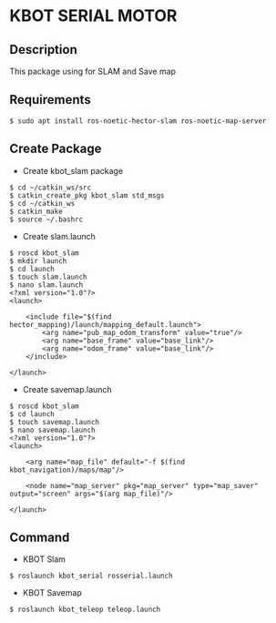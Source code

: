 # KBOT SERIAL MOTOR
## Description
This package using for SLAM and Save map
## Requirements
```
$ sudo apt install ros-noetic-hector-slam ros-noetic-map-server
```
## Create Package
- Create kbot_slam package
```
$ cd ~/catkin_ws/src
$ catkin_create_pkg kbot_slam std_msgs
$ cd ~/catkin_ws
$ catkin_make
$ source ~/.bashrc
```
- Create slam.launch
```
$ roscd kbot_slam
$ mkdir launch
$ cd launch
$ touch slam.launch
$ nano slam.launch
<?xml version="1.0"?>
<launch>

    <include file="$(find hector_mapping)/launch/mapping_default.launch">
        <arg name="pub_map_odom_transform" value="true"/>
        <arg name="base_frame" value="base_link"/>
        <arg name="odom_frame" value="base_link"/>
    </include>

</launch>
```
- Create savemap.launch
```
$ roscd kbot_slam
$ cd launch
$ touch savemap.launch
$ nano savemap.launch
<?xml version="1.0"?>
<launch>

    <arg name="map_file" default="-f $(find kbot_navigation)/maps/map"/>

    <node name="map_server" pkg="map_server" type="map_saver"  output="screen" args="$(arg map_file)"/>

</launch>
```
## Command
- KBOT Slam
```
$ roslaunch kbot_serial rosserial.launch
```
- KBOT Savemap
```
$ roslaunch kbot_teleop teleop.launch
```